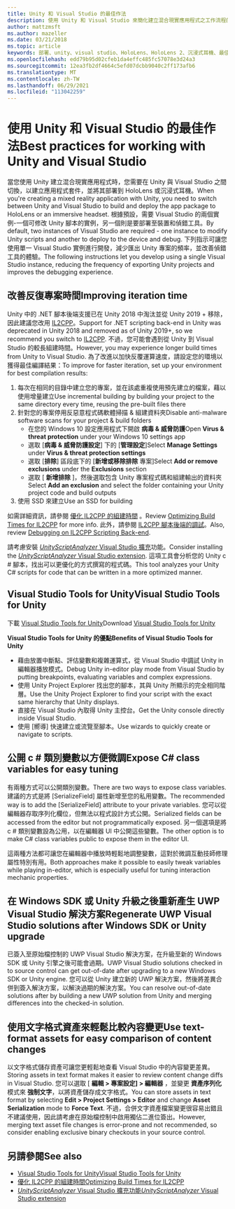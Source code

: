 ```yaml
---
title: Unity 和 Visual Studio 的最佳作法
description: 使用 Unity 和 Visual Studio 來簡化建立混合現實應用程式之工作流程的秘訣和訣竅。
author: mattzmsft
ms.author: mazeller
ms.date: 03/21/2018
ms.topic: article
keywords: 部署、unity、visual studio、HoloLens、HoloLens 2、沉浸式耳機、最佳作法、混合現實耳機、windows mixed reality 耳機、虛擬實境耳機、UWP、Visual Studio Tools Windows SDK
ms.openlocfilehash: edd79b95d02cfeb1da4effc485fc57078e3d24a3
ms.sourcegitcommit: 12ea3fb2df4664c5efd07dcbb9040c2ff173afb6
ms.translationtype: MT
ms.contentlocale: zh-TW
ms.lasthandoff: 06/29/2021
ms.locfileid: "113042259"
---
```

# <a name="best-practices-for-working-with-unity-and-visual-studio"></a><span data-ttu-id="15589-104">使用 Unity 和 Visual Studio 的最佳作法</span><span class="sxs-lookup"><span data-stu-id="15589-104">Best practices for working with Unity and Visual Studio</span></span>

<span data-ttu-id="15589-105">當您使用 Unity 建立混合現實應用程式時，您需要在 Unity 與 Visual Studio 之間切換，以建立應用程式套件，並將其部署到 HoloLens 或沉浸式耳機。</span><span class="sxs-lookup"><span data-stu-id="15589-105">When you're creating a mixed reality application with Unity, you need to switch between Unity and Visual Studio to build and deploy the app package to HoloLens or an immersive headset.</span></span> <span data-ttu-id="15589-106">根據預設，需要 Visual Studio 的兩個實例-一個可修改 Unity 腳本的實例，另一個則是要部署至裝置和偵錯工具。</span><span class="sxs-lookup"><span data-stu-id="15589-106">By default, two instances of Visual Studio are required - one instance to modify Unity scripts and another to deploy to the device and debug.</span></span> <span data-ttu-id="15589-107">下列指示可讓您使用單一 Visual Studio 實例進行開發，減少匯出 Unity 專案的頻率，並改善偵錯工具的體驗。</span><span class="sxs-lookup"><span data-stu-id="15589-107">The following instructions let you develop using a single Visual Studio instance, reducing the frequency of exporting Unity projects and improves the debugging experience.</span></span>

## <a name="improving-iteration-time"></a><span data-ttu-id="15589-108">改善反復專案時間</span><span class="sxs-lookup"><span data-stu-id="15589-108">Improving iteration time</span></span>

<span data-ttu-id="15589-109">Unity 中的 .NET 腳本後端支援已在 Unity 2018 中淘汰並從 Unity 2019 + 移除，因此建議您改用 [IL2CPP](https://docs.unity3d.com/Manual/IL2CPP.html)。</span><span class="sxs-lookup"><span data-stu-id="15589-109">Support for .NET scripting back-end in Unity was deprecated in Unity 2018 and removed as of Unity 2019+, so we recommend you switch to [IL2CPP](https://docs.unity3d.com/Manual/IL2CPP.html).</span></span> <span data-ttu-id="15589-110">不過，您可能會遇到從 Unity 到 Visual Studio 的較長組建時間。</span><span class="sxs-lookup"><span data-stu-id="15589-110">However, you may experience longer build times from Unity to Visual Studio.</span></span> <span data-ttu-id="15589-111">為了改進以加快反覆運算速度，請設定您的環境以獲得最佳編譯結果：</span><span class="sxs-lookup"><span data-stu-id="15589-111">To improve for faster iteration, set up your environment for best compilation results:</span></span>

1) <span data-ttu-id="15589-112">每次在相同的目錄中建立您的專案，並在該處重複使用預先建立的檔案，藉以使用增量建立</span><span class="sxs-lookup"><span data-stu-id="15589-112">Use incremental building by building your project to the same directory every time, reusing the pre-built files there</span></span>
2) <span data-ttu-id="15589-113">針對您的專案停用反惡意程式碼軟體掃描 & 組建資料夾</span><span class="sxs-lookup"><span data-stu-id="15589-113">Disable anti-malware software scans for your project & build folders</span></span>
   - <span data-ttu-id="15589-114">在您的 Windows 10 設定應用程式下開啟 **病毒 & 威脅防護**</span><span class="sxs-lookup"><span data-stu-id="15589-114">Open **Virus & threat protection** under your Windows 10 settings app</span></span>
   - <span data-ttu-id="15589-115">選取 [**病毒 & 威脅防護設定**] 下的 [**管理設定**]</span><span class="sxs-lookup"><span data-stu-id="15589-115">Select **Manage Settings** under **Virus & threat protection settings**</span></span>
   - <span data-ttu-id="15589-116">選取 [**排除**] 區段底下的 [**新增或移除排除** 專案]</span><span class="sxs-lookup"><span data-stu-id="15589-116">Select **Add or remove exclusions** under the **Exclusions** section</span></span>
   - <span data-ttu-id="15589-117">選取 [ **新增排除** ]，然後選取包含 Unity 專案程式碼和組建輸出的資料夾</span><span class="sxs-lookup"><span data-stu-id="15589-117">Select **Add an exclusion** and select the folder containing your Unity project code and build outputs</span></span>
3) <span data-ttu-id="15589-118">使用 SSD 來建立</span><span class="sxs-lookup"><span data-stu-id="15589-118">Use an SSD for building</span></span>

<span data-ttu-id="15589-119">如需詳細資訊，請參閱 [優化 IL2CPP 的組建時間](https://docs.unity3d.com/Manual/IL2CPP-OptimizingBuildTimes.html) 。</span><span class="sxs-lookup"><span data-stu-id="15589-119">Review [Optimizing Build Times for IL2CPP](https://docs.unity3d.com/Manual/IL2CPP-OptimizingBuildTimes.html) for more info.</span></span> <span data-ttu-id="15589-120">此外，請參閱 [IL2CPP 腳本後端的調試](https://docs.unity3d.com/Manual/windowsstore-debugging-il2cpp.html)。</span><span class="sxs-lookup"><span data-stu-id="15589-120">Also, review [Debugging on IL2CPP Scripting Back-end](https://docs.unity3d.com/Manual/windowsstore-debugging-il2cpp.html).</span></span>

<span data-ttu-id="15589-121">請考慮安裝 [ *UnityScriptAnalyzer* Visual Studio 擴充](https://github.com/Microsoft/MixedRealityCompanionKit/tree/master/UnityScriptAnalyzer)功能。</span><span class="sxs-lookup"><span data-stu-id="15589-121">Consider installing the [*UnityScriptAnalyzer* Visual Studio extension](https://github.com/Microsoft/MixedRealityCompanionKit/tree/master/UnityScriptAnalyzer).</span></span> <span data-ttu-id="15589-122">這項工具會分析您的 Unity c # 腳本，找出可以更優化的方式撰寫的程式碼。</span><span class="sxs-lookup"><span data-stu-id="15589-122">This tool analyzes your Unity C# scripts for code that can be written in a more optimized manner.</span></span>

## <a name="visual-studio-tools-for-unity"></a><span data-ttu-id="15589-123">Visual Studio Tools for Unity</span><span class="sxs-lookup"><span data-stu-id="15589-123">Visual Studio Tools for Unity</span></span>

<span data-ttu-id="15589-124">下載 [Visual Studio Tools for Unity](/visualstudio/cross-platform/getting-started-with-visual-studio-tools-for-unity)</span><span class="sxs-lookup"><span data-stu-id="15589-124">Download [Visual Studio Tools for Unity](/visualstudio/cross-platform/getting-started-with-visual-studio-tools-for-unity)</span></span>

<span data-ttu-id="15589-125">**Visual Studio Tools for Unity 的優點**</span><span class="sxs-lookup"><span data-stu-id="15589-125">**Benefits of Visual Studio Tools for Unity**</span></span>
* <span data-ttu-id="15589-126">藉由放置中斷點、評估變數和複雜運算式，從 Visual Studio 中調試 Unity in 編輯器播放模式。</span><span class="sxs-lookup"><span data-stu-id="15589-126">Debug Unity in-editor play mode from Visual Studio by putting breakpoints, evaluating variables and complex expressions.</span></span>
* <span data-ttu-id="15589-127">使用 Unity Project Explorer 找出您的腳本，其與 Unity 所顯示的完全相同階層。</span><span class="sxs-lookup"><span data-stu-id="15589-127">Use the Unity Project Explorer to find your script with the exact same hierarchy that Unity displays.</span></span>
* <span data-ttu-id="15589-128">直接在 Visual Studio 內取得 Unity 主控台。</span><span class="sxs-lookup"><span data-stu-id="15589-128">Get the Unity console directly inside Visual Studio.</span></span>
* <span data-ttu-id="15589-129">使用 [嚮導] 快速建立或流覽至腳本。</span><span class="sxs-lookup"><span data-stu-id="15589-129">Use wizards to quickly create or navigate to scripts.</span></span>

## <a name="expose-c-class-variables-for-easy-tuning"></a><span data-ttu-id="15589-130">公開 c # 類別變數以方便微調</span><span class="sxs-lookup"><span data-stu-id="15589-130">Expose C# class variables for easy tuning</span></span>

<span data-ttu-id="15589-131">有兩種方式可以公開類別變數。</span><span class="sxs-lookup"><span data-stu-id="15589-131">There are two ways to expose class variables.</span></span> <span data-ttu-id="15589-132">建議的方式是將 [SerializeField] 屬性新增至您的私用變數。</span><span class="sxs-lookup"><span data-stu-id="15589-132">The recommended way is to add the [SerializeField] attribute to your private variables.</span></span> <span data-ttu-id="15589-133">您可以從編輯器存取序列化欄位，但無法以程式設計方式公開。</span><span class="sxs-lookup"><span data-stu-id="15589-133">Serialized fields can be accessed from the editor but not programmatically exposed.</span></span>  <span data-ttu-id="15589-134">另一個選項是將 c # 類別變數設為公用，以在編輯器 UI 中公開這些變數。</span><span class="sxs-lookup"><span data-stu-id="15589-134">The other option is to make C# class variables public to expose them in the editor UI.</span></span> 

<span data-ttu-id="15589-135">這兩種方法都可讓您在編輯器中播放時輕鬆地調整變數，這對於微調互動技師修理屬性特別有用。</span><span class="sxs-lookup"><span data-stu-id="15589-135">Both approaches make it possible to easily tweak variables while playing in-editor, which is especially useful for tuning interaction mechanic properties.</span></span>

## <a name="regenerate-uwp-visual-studio-solutions-after-windows-sdk-or-unity-upgrade"></a><span data-ttu-id="15589-136">在 Windows SDK 或 Unity 升級之後重新產生 UWP Visual Studio 解決方案</span><span class="sxs-lookup"><span data-stu-id="15589-136">Regenerate UWP Visual Studio solutions after Windows SDK or Unity upgrade</span></span>

<span data-ttu-id="15589-137">已簽入至原始檔控制的 UWP Visual Studio 解決方案，在升級至新的 Windows SDK 或 Unity 引擎之後可能會過期。</span><span class="sxs-lookup"><span data-stu-id="15589-137">UWP Visual Studio solutions checked in to source control can get out-of-date after upgrading to a new Windows SDK or Unity engine.</span></span> <span data-ttu-id="15589-138">您可以從 Unity 建立新的 UWP 解決方案，然後將差異合併到簽入解決方案，以解決過期的解決方案。</span><span class="sxs-lookup"><span data-stu-id="15589-138">You can resolve out-of-date solutions after by building a new UWP solution from Unity and merging differences into the checked-in solution.</span></span>

## <a name="use-text-format-assets-for-easy-comparison-of-content-changes"></a><span data-ttu-id="15589-139">使用文字格式資產來輕鬆比較內容變更</span><span class="sxs-lookup"><span data-stu-id="15589-139">Use text-format assets for easy comparison of content changes</span></span>

<span data-ttu-id="15589-140">以文字格式儲存資產可讓您更輕鬆地查看 Visual Studio 中的內容變更差異。</span><span class="sxs-lookup"><span data-stu-id="15589-140">Storing assets in text format makes it easier to review content change diffs in Visual Studio.</span></span> <span data-ttu-id="15589-141">您可以選取 [ **編輯 > 專案設定] > 編輯器** ，並變更 **資產序列化** 模式來 **強制文字**，以將資產儲存成文字格式。</span><span class="sxs-lookup"><span data-stu-id="15589-141">You can store assets in text format by selecting **Edit > Project Settings > Editor** and change **Asset Serialization** mode to **Force Text**.</span></span> <span data-ttu-id="15589-142">不過，合併文字資產檔案變更很容易出錯且不建議使用，因此請考慮在原始檔控制中啟用獨佔二進位簽出。</span><span class="sxs-lookup"><span data-stu-id="15589-142">However, merging text asset file changes is error-prone and not recommended, so consider enabling exclusive binary checkouts in your source control.</span></span>

## <a name="see-also"></a><span data-ttu-id="15589-143">另請參閱</span><span class="sxs-lookup"><span data-stu-id="15589-143">See also</span></span>
- [<span data-ttu-id="15589-144">Visual Studio Tools for Unity</span><span class="sxs-lookup"><span data-stu-id="15589-144">Visual Studio Tools for Unity</span></span>](https://visualstudiogallery.msdn.microsoft.com/8d26236e-4a64-4d64-8486-7df95156aba9)
- [<span data-ttu-id="15589-145">優化 IL2CPP 的組建時間</span><span class="sxs-lookup"><span data-stu-id="15589-145">Optimizing Build Times for IL2CPP</span></span>](https://docs.unity3d.com/Manual/IL2CPP-OptimizingBuildTimes.html)
- [<span data-ttu-id="15589-146">*UnityScriptAnalyzer* Visual Studio 擴充功能</span><span class="sxs-lookup"><span data-stu-id="15589-146">*UnityScriptAnalyzer* Visual Studio extension</span></span>](https://github.com/Microsoft/MixedRealityCompanionKit/tree/master/UnityScriptAnalyzer)